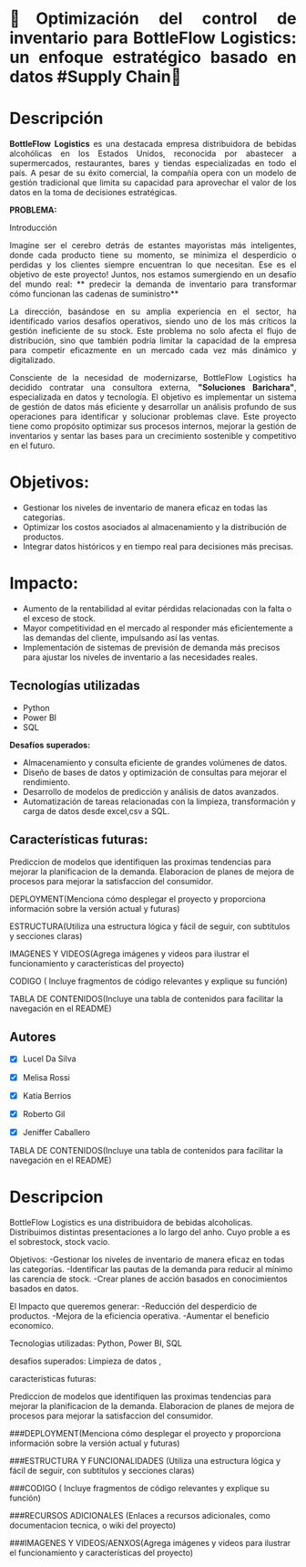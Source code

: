 <div style="text-align: justify">

# 🚀Optimización del control de inventario para BottleFlow Logistics: un enfoque estratégico basado en datos #Supply Chain🚀

</div>

<div style="text-align: justify">

# Descripción

**BottleFlow** **Logistics** es una destacada empresa distribuidora de bebidas alcohólicas en los Estados Unidos, reconocida por abastecer a supermercados, restaurantes, bares y tiendas especializadas en todo el país. A pesar de su éxito comercial, la compañía opera con un modelo de gestión tradicional que limita su capacidad para aprovechar el valor de los datos en la toma de decisiones estratégicas.

</div>



__PROBLEMA:__ 
<div style="text-align: justify">
Introducción

Imagine ser el cerebro detrás de estantes mayoristas  más inteligentes, donde cada producto tiene su momento, se minimiza el desperdicio o perdidas y los clientes siempre encuentran lo que necesitan. Ese es el objetivo de este proyecto! Juntos, nos estamos sumergiendo en un desafío del mundo real: ** predecir la demanda de inventario para transformar cómo funcionan las cadenas de suministro**


La dirección, basándose en su amplia experiencia en el sector, ha identificado varios desafíos operativos, siendo uno de los más críticos la gestión ineficiente de su stock. Este problema no solo afecta el flujo de distribución, sino que también podría limitar la capacidad de la empresa para competir eficazmente en un mercado cada vez más dinámico y digitalizado.

Consciente de la necesidad de modernizarse, BottleFlow Logistics ha decidido contratar una consultora externa, **"Soluciones Barichara"**, especializada en datos y tecnología. El objetivo es implementar un sistema de gestión de datos más eficiente y desarrollar un análisis profundo de sus operaciones para identificar y solucionar problemas clave. Este proyecto tiene como propósito optimizar sus procesos internos, mejorar la gestión de inventarios y sentar las bases para un crecimiento sostenible y competitivo en el futuro.

</div>


# Objetivos:
- Gestionar los niveles de inventario de manera eficaz en todas las categorías.
- Optimizar los costos asociados al almacenamiento y la distribución de productos.
- Integrar datos históricos y en tiempo real para decisiones más precisas.


# Impacto:
- Aumento de la rentabilidad al evitar pérdidas relacionadas con la falta o el exceso de stock.
- Mayor competitividad en el mercado al responder más eficientemente a las demandas del cliente, impulsando así las ventas.
- Implementación de sistemas de previsión de demanda más precisos para ajustar los niveles de inventario a las necesidades reales.


## Tecnologías utilizadas
- Python
- Power BI
- SQL 

__Desafíos__ __superados:__ 
- Almacenamiento y consulta eficiente de grandes volúmenes de datos.
- Diseño de bases de datos y optimización de consultas para mejorar el rendimiento.
- Desarrollo de modelos de predicción y análisis de datos avanzados.
- Automatización de tareas relacionadas con la limpieza, transformación y carga de datos desde excel,csv a SQL.


## Características futuras: 

Prediccion de modelos que identifiquen las proximas tendencias para mejorar la planificacion de la demanda.
Elaboracion de planes de mejora de procesos para mejorar la satisfaccion del consumidor.

DEPLOYMENT(Menciona cómo desplegar el proyecto y proporciona información sobre la versión
actual y futuras)


ESTRUCTURA(Utiliza una estructura lógica y fácil de seguir, con subtítulos y secciones claras)

IMAGENES Y VIDEOS(Agrega imágenes y videos para ilustrar el funcionamiento y características
del proyecto)

CODIGO ( Incluye fragmentos de código relevantes y explique su función)


TABLA DE CONTENIDOS(Incluye una tabla de contenidos para facilitar la navegación en el
README)


## Autores
- [X] Lucel Da Silva
- [X] Melisa Rossi
- [X] Katia Berrios
- [X] Roberto Gil
- [X] Jeniffer Caballero


TABLA DE CONTENIDOS(Incluye una tabla de contenidos para facilitar la navegación en el
README)


# Descripcion

BottleFlow Logistics es una distribuidora de bebidas alcoholicas.  
Distribuimos distintas presentaciones a lo largo del anho.
Cuyo proble a es el sobrestock, stock vacio.

Objetivos:
-Gestionar los niveles de inventario de manera eficaz en todas las categorías.
-Identificar las pautas de la demanda para reducir al mínimo las carencia de stock.
-Crear planes de acción basados en conocimientos basados en datos.

El Impacto que queremos generar:
-Reducción del desperdicio de productos.
-Mejora de la eficiencia operativa.
-Aumentar el beneficio economico.

Tecnologias utilizadas: Python, Power BI, SQL 

desafios superados: Limpieza de datos ,

caracteristicas futuras: 

Prediccion de modelos que identifiquen las proximas tendencias para mejorar la planificacion de la demanda.
Elaboracion de planes de mejora de procesos para mejorar la satisfaccion del consumidor.

###DEPLOYMENT(Menciona cómo desplegar el proyecto y proporciona información sobre la versión
actual y futuras)


###ESTRUCTURA Y FUNCIONALIDADES (Utiliza una estructura lógica y fácil de seguir, con subtítulos y secciones claras)



###CODIGO ( Incluye fragmentos de código relevantes y explique su función)

###RECURSOS ADICIONALES (Enlaces a recursos adicionales, como documentacion tecnica, o wiki del proyecto)


###IMAGENES Y VIDEOS/AENXOS(Agrega imágenes y videos para ilustrar el funcionamiento y características
del proyecto)









